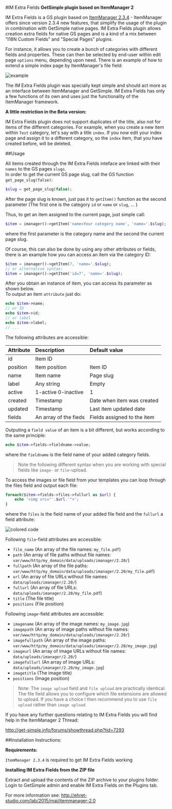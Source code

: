#IM Extra Fields
**GetSimple plugin based on ItemManager 2**

IM Extra Fields is a GS plugin based on [ItemManager 2.3.4](https://github.com/bigin/ItemManager_2.0) - ItemManager offers since version 2.3.4 new features, that simplify the usage of the plugin in combination with GetSimple native pages. IM Extra Fields plugin allows creation extra fields for native GS pages and is a kind of a mix between "I18N Custom Fields" and "Special Pages" plugins.

For instance, it allows you to create a bunch of categories with different fields and properties. These can then be selected by end-user within edit page `options` menu, depending upon need. There is an example of how to extend a simple index page by ItemManager's file field:

![example](https://bigin.github.io/ghpages/images/imextrafields/imextra-pages-edit01.png)

The IM Extra Fields plugin was specially kept simple and should act more as an interface between ItemManager and GetSimple. IM Extra Fields has only a few functions of its own and uses just the functionality of the ItemManager framework.

**A little restriction in the Beta version:**

IM Extra Fields plugin does not support duplicates of the title, also not for items of the different categories. For example, when you create a new item within `Test` category, let's say with a title `index`. If you now edit your index page and assign it to a different category, so the `index` item, that you have created before, will be deleted.

##Usage

All items created through the IM Extra Fields inteface are linked with their `names` to the GS pages `slugs`.  
In order to get the current GS page slug, call the GS function `get_page_slug(false)`:
```php
$slug = get_page_slug(false);
```
After the page slug is known, just pas it to `getItem()` function as the second parameter (The first one is the category `id` or `name` or `slug`, ... ) 

Thus, to get an item assigned to the current page, just simple call: 
```php
$item = imanager()->getItem('name=Your category name', 'name='.$slug);
```
where the first parameter is the category name and the second the current page slug.

Of course, this can also be done by using any other attributes or fields, there is an example how you can access an item via the category ID:
```php
$item = imanager()->getItem(7, 'name='.$slug);
// or alternative syntax:
$item = imanager()->getItem('id=7', 'name='.$slug);
```
After you obtain an instance of item, you can access its parameter as shown below.   
To output an item `attribute` just do:
```php
echo $item->name;
// or ID
echo $item->id;
// or label
echo $item->label;
// ...
```
The following attributes are accessible:

Attribute | Description        | Default value
:---------|:-------------------|:-------------
id        | Item ID            |
position  | Item position      | Item ID
name      | Item name          | Page slug
label     | Any string         | Empty
active    | 1-active 0-inactive| 1
created   | Timestamp          | Date when item was created
updated   | Timestamp          | Last item updated date
fields    | An array of the fieds | Fields assigned to the item 

Outputing a `field value` of an item is a bit different, but works according to the same principle:
```php
echo $item->fields->fieldname->value;
```
where the `fieldname` is the field name of your added category fields.

> Note the following different syntax when you are working with special fields like `image-` or `file`-upload.

To access the images or file field from your templates you can loop through the files field and output each file:

```php
foreach($item->fields->files->fullurl as $url) {
	echo '<img src="'.$url.'">';
}
```

where the `files` is the field name of your added file field and the `fullurl` a field attribute:

![colored code](https://bigin.github.io/ghpages/images/imextrafields/code-color_file_field.png)

Following `file`-field attributes are accessible:

- `file_name` (An array of the file names: `my_file.pdf`)
- `path` (An array of file paths without file names: `var/www/http/my_domain/data/uploads/imanager/2.20/`)
- `fullpath` (An array of the file paths: `var/www/http/my_domain/data/uploads/imanager/2.20/my_file.pdf`)
- `url` (An array of file URLs without file names: `data/uploads/imanager/2.20/`)
- `fullurl` (An array of file URLs: `data/uploads/imanager/2.20/my_file.pdf`)
- `title` (The file title)
- `positions` (File position)

Following `image`-field attributes are accessible:

- `imagename` (An array of the image names: `my_image.jpg`)
- `imagepath` (An array of image paths without file names: `var/www/http/my_domain/data/uploads/imanager/2.20/`)
- `imagefullpath` (An array of the image paths: `var/www/http/my_domain/data/uploads/imanager/2.20/my_image.jpg`)
- `imageurl` (An array of image URLs without file names: `data/uploads/imanager/2.20/`)
- `imagefullurl` (An array of image URLs: `data/uploads/imanager/2.20/my_image.jpg`)
- `imagetitle` (The image title)
- `positions` (Image position)

> Note: 
> The `image upload` field and `file upload` are practically identical. The file field allows you to configure which file extensions are allowed to upload. If you have a choice I then recommend you to use `file upload` rather than `image upload`.


If you have any further questions relating to IM Extra Fields you will find help in the ItemManager 2 Thread:

http://get-simple.info/forums/showthread.php?tid=7293

##Installation Instructions:

**Requirements:**

`ItemManager 2.3.4` is required to get IM Extra Fields working


**Installing IM Extra Fields from the ZIP file**

Extract and upload the contents of the ZIP archive to your plugins folder.
Login to GetSimple admin and enable IM Extra Fields on the Plugins tab.

For more information see: http://ehret-studio.com/lab/2015/mai/itemmanager-2.0


